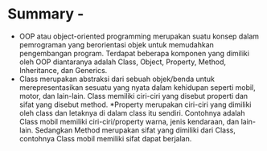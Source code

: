 # Summary -

- OOP atau object-oriented programming merupakan suatu konsep dalam pemrograman yang berorientasi objek untuk memudahkan pengembangan program. Terdapat beberapa komponen yang dimiliki oleh OOP diantaranya adalah Class, Object, Property, Method, Inheritance, dan Generics.
- Class merupakan abstraksi dari sebuah objek/benda untuk merepresentasikan sesuatu yang nyata dalam kehidupan seperti mobil, motor, dan lain-lain. Class memiliki ciri-ciri yang disebut properti dan sifat yang disebut method.
  \*Property merupakan ciri-ciri yang dimiliki oleh class dan letaknya di dalam class itu sendiri. Contohnya adalah Class mobil memiliki ciri-ciri/property warna, jenis kendaraan, dan lain-lain. Sedangkan Method merupakan sifat yang dimiliki dari Class, contohnya Class mobil memiliki sifat dapat berjalan.
